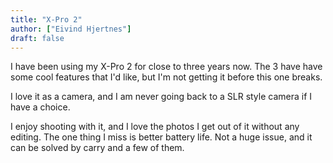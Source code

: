 ```yaml
---
title: "X-Pro 2"
author: ["Eivind Hjertnes"]
draft: false
---
```


I have been using my X-Pro 2 for close to three years now. The 3 have have some cool features that I'd like, but I'm not getting it before this one breaks.

I love it as a camera, and I am never going back to a SLR style camera if I have a choice.

I enjoy shooting with it, and I love the photos I get out of it without any editing. The one thing I miss is better battery life. Not a huge issue, and it can be solved by carry and a few of them.
